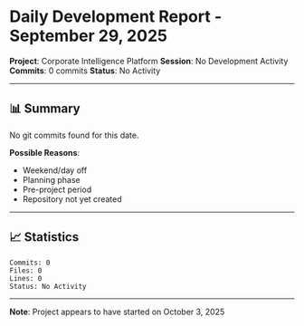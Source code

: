 # Daily Development Report - September 29, 2025
**Project**: Corporate Intelligence Platform
**Session**: No Development Activity
**Commits**: 0 commits
**Status**: No Activity

---

## 📊 Summary

No git commits found for this date.

**Possible Reasons**:
- Weekend/day off
- Planning phase
- Pre-project period
- Repository not yet created

---

## 📈 Statistics

```
Commits: 0
Files: 0
Lines: 0
Status: No Activity
```

---

**Note**: Project appears to have started on October 3, 2025
